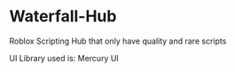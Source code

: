 # Waterfall-Hub
Roblox Scripting Hub that only have quality and rare scripts

UI Library used is: Mercury UI
